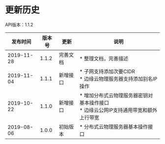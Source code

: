# 更新历史 #

API版本：1.1.2

|发布时间|版本号|更新|说明|
|---|---|---|---|
|2019-11-28|1.1.2|完善文档|* 整理文档，完善描述|
|2019-11-04|1.1.1|新增接口|* 子网支持添加次要CIDR<br> * 边缘云物理服务器支持添加别名IP操作|
|2019-10-22|1.1.0|新增接口|* 增加分布式云物理服务器密钥对基本操作接口<br> * 边缘云公网IP支持通用带宽和额外上行带宽|
|2019-08-06|1.0.0|初始版本|* 分布式云物理服务器基本操作接口|
